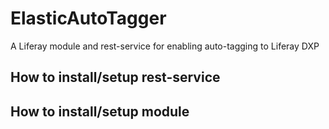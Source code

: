 # ElasticAutoTagger
A Liferay module and rest-service for enabling auto-tagging to Liferay DXP

## How to install/setup rest-service

## How to install/setup module

